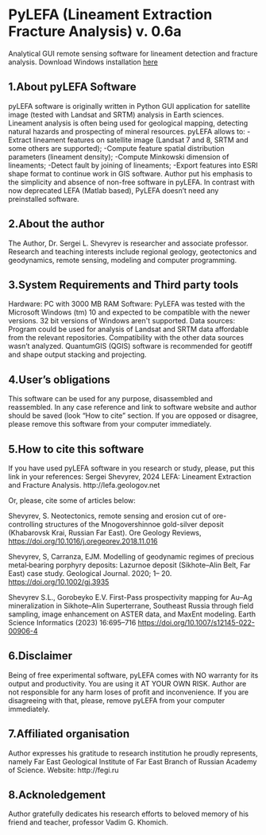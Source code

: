 <h1>PyLEFA (Lineament Extraction Fracture Analysis) v. 0.6a</h1>
Analytical GUI remote sensing software for lineament detection and fracture analysis.
Download Windows installation <a href='https://sourceforge.net/projects/pylefa/files/lefasetup.exe/download'>here</a>

<h2>1.About pyLEFA Software</h2> 
pyLEFA software is originally written in Python GUI application for satellite image (tested with Landsat and SRTM) analysis in Earth sciences. Lineament analysis is often being used for geological mapping, detecting natural hazards and prospecting of mineral resources. 
pyLEFA allows to:
-Extract lineament features on satellite image (Landsat 7 and 8, SRTM and some others are supported);
-Compute feature spatial distribution parameters (lineament density);
-Compute Minkowski dimension of lineaments;
-Detect fault by joining of lineaments;
-Export features into ESRI shape format to continue work in GIS software.
Author put his emphasis to the simplicity and absence of non-free software in pyLEFA. In contrast with now deprecated LEFA (Matlab based), PyLEFA doesn’t need any preinstalled software. 


<h2>2.About the author</h2>
The Author, Dr. Sergei L. Shevyrev is researcher and associate professor. Research and teaching interests include regional geology, geotectonics and geodynamics, remote sensing, modeling and computer programming. 

<h2>3.System Requirements and Third party tools</h2>
Hardware:
PC with 3000 MB RAM
Software:
PyLEFA was tested with the Microsoft Windows (tm) 10 and expected to be compatible with the newer versions. 32 bit versions of Windows aren't supported. 
Data sources:
Program could be used for analysis of Landsat and SRTM data affordable from the relevant repositories. Compatibility with the other data sources wasn’t analyzed. QuantumGIS (QGIS) software is recommended for geotiff  and shape output stacking and projecting.

<h2>4.User’s obligations</h2>
This software can be used for any purpose, disassembled and reassembled. In any case reference and link to software website and author should be saved (look “How to cite” section. If you are opposed or disagree, please remove this software from your computer immediately.

<h2>5.How to cite this software</h2>
If you have used pyLEFA software in you research or study, please, put this link in your references:
Sergei Shevyrev, 2024 LEFA: Lineament Extraction and Fracture Analysis. http://lefa.geologov.net

Or, please, cite some of articles below:

Shevyrev, S. Neotectonics, remote sensing and erosion cut of ore-controlling structures of the Mnogovershinnoe gold-silver deposit (Khabarovsk Krai, Russian Far East).  Ore Geology Reviews, https://doi.org/10.1016/j.oregeorev.2018.11.016 

Shevyrev, S, Carranza, EJM. Modelling of geodynamic regimes of precious metal‐bearing porphyry deposits: Lazurnoe deposit (Sikhote–Alin Belt, Far East) case study. Geological Journal. 2020; 1– 20. https://doi.org/10.1002/gj.3935

Shevyrev S.L., Gorobeyko E.V. First-Pass prospectivity mapping for Au–Ag mineralization in Sikhote–Alin Superterrane, Southeast Russia through field sampling, image enhancement on ASTER data, and MaxEnt modeling. Earth Science Informatics (2023) 16:695–716 https://doi.org/10.1007/s12145-022-00906-4 


<h2>6.Disclaimer</h2> 
Being of free experimental software, pyLEFA comes with NO warranty for its output and productivity. You are using it AT YOUR OWN RISK. Author are not responsible for any harm loses of profit and inconvenience. If you are disagreeing with that, please, remove pyLEFA from your computer immediately.  


<h2>7.Affiliated organisation</h2>
Author expresses his gratitude to research institution he proudly represents,
namely Far East Geological Institute of Far East Branch of Russian Academy of Science.
Website: http://fegi.ru 

<h2>8.Acknoledgement</h2>
Author gratefully dedicates his research efforts to beloved memory of his friend and teacher, professor Vadim G. Khomich.  

